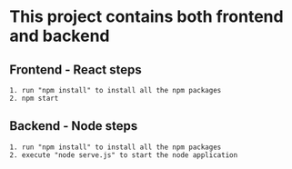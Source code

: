 # This project contains both frontend and backend

## Frontend - React steps

```text
1. run "npm install" to install all the npm packages
2. npm start
```

## Backend - Node steps
```text
1. run "npm install" to install all the npm packages
2. execute "node serve.js" to start the node application 
```
